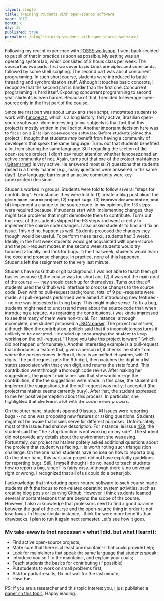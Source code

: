 ```yaml
---
layout: single
title: Training students with open-source software
year: 2017
month: 8
day: 30
published: true
permalink: /blog/training-students-with-open-source-software/
---
```


Following my recent experience with [POSSE workshop](http://gustavopinto.org/codefather/posse2017-experience-report/), I went back decided to put all of that in practice as soon as possible. My setting was an operating system lab, which consisted of 2 hours class per week. The course has two parts: first we cover basic Linux principles and commands, followed by some shell scripting. The second part was about concurrent programming. In such short course, students were introduced to basic threading and synchronization stuff. Although it touches basic concepts, I recognize that the second part is harder than the first one. Concurrent programming is hard itself. Exposing concurrent programming to second year students is even harder. Because of that, I decided to leverage open-source only in the first part of the course.

Since the first part was about Linux and shell script, I motivated students to work with [funcoeszz](https://github.com/funcoeszz/funcoeszz/), which is a long history, fairly active, Brazilian open-source software. More interesting to our subjects is that fact that this project is mostly written in shell script. Another important decision here was to focus on a Brazilian open-source software. Before students joined the project, I thought that students *may* benefit from having a community of developers that speak the same language. Turns out that students benefited a lot from sharing the same language. Still regarding the section of the open-source project, I didn't pay much attention whether funcoeszz had an active community of not. Again, turns out that one of the project maintainers ([@itamarnet](https://github.com/itamarnet)) is very active. He answered most (all?) questions that students raised in a timely manner (e.g., many questions were answered in the same day!). Low language barrier and an active community were key (unexpected) decisions.

Students worked in groups. Students were told to follow several "steps for contributing". For instance, they were told to (1) create a blog post about the given open-source project, (2) report bugs, (3) improve documentation, and (4) implement a change to the source code. In my opinion, the 1-3 steps were required because, if students start with implementing changes, they might face problems that might demotivate them to contribute. Turns out that most of the students skipped the 1-3 steps and went directly to implement the source code changes. I also asked students to find and fix an issue. This did not happen as well. Students proposed the changes they thought would be useful. To perform these tasks, students had 3 weeks. Ideally, in the first week students would get acquainted with open-source and the pull-request model. In the second week students would try funcoeszz locally, and look for bugs. In the final week, students would learn the code and propose changes. In practice, none of this happened. Students left the assignment to the very last minute.

Students have no Github or git background. I was not able to teach them git basics because (1) the course was too short and (2) it was not the main goal of the course --- they should catch up for themselves. Turns out that *all* students used the Github web interface to propose changes to the source code. Even with no pull-request background, total of 9 pull-requests were made. All pull-requests performed were aimed at introducing new features -- no one was interested in fixing bugs. This might make sense. To fix a bug, students might need to understand more about the source code than when introducing a feature. As regarding the contributions, I was kinda impressed to see that many of them were non-trivial. For instance, although incomplete, one student proposed a [JSON parser](https://github.com/funcoeszz/funcoeszz/pull/433). The project maintainer, although liked the contribution, politely said that it's incompleteness turns it unlikely to be accepted. He ended up encouraging the student to keep working on the pull-request, ''I hope you take this project forward'' (which did not happen unfortunately). Another interesting example is a pull-request that introduces a feature that, given a person id, it checks the state from where the person comes. In Brazil, there is an unified id system, with 11 digits. The pull-request gets the 9th digit, then matches the digit in a list states associated with that given digit, and returns the state found. This contribution went through a thorough code review. After making her suggestions, the project maintainer said that she would merge the contribution, if the the suggestions were made. In this case, the student did implement the suggestions, but the pull-request was not yet accepted (the project maintainer seems currently busy). After that, the student expressed to me her positive perception about this process. In particular, she highlighted that she learnt a lot with the code review process.

On the other hand, students opened 9 issues. All issues were reporting bugs -- no one was proposing new features or asking questions. Students might not be aware that issues serve for different purposes. Unfortunately, most of the issues had shallow description. For instance, in issue [429](https://github.com/funcoeszz/funcoeszz/issues/429), the student said the "the zztop function is not working on my side". The student did not provide any details about the environment she was using. Fortunately, our project maintainer politely asked additional questions about the problem that student was facing. It is worth noting such triangulation challenge. On the one hand, students have no idea on how to report a bug. On the other hand, this particular project did not have explicitly guidelines for reporting bugs. Still, I myself thought I do not need to teach students how to report a bug, since it is fairly easy. Although there is no universal right or wrong, I recognized that all of us could do a better job.

I acknowledge that introducing open-source software to such course made students shift the focus to non-related operating system activities, such as creating blog posts or learning Github. However, I think students learned several important lessons that are beyond the scope of the course. However, I also acknowledge that professors need to find a good balance between the goal of the course and the open-source thing in order to not lose focus. In this particular instance, I think the were more benefits than drawbacks. I plan to run it again next semester. Let's see how it goes.

### My take-away is (not necessarily what I did, but what I learnt):

- Find active open-source projects;
- Make sure that there is at least one maintainer that could provide help;
- Look for maintainers that speak the same language that students speak;
- Introduce yourself to the maintainer, and explain your goals;
- Teach students the basics for contributing (if possible);
- Put students to work on small problems first;
- Ask for partial results; Do not wait for the last minute;
- Have fun.

PS: If you are a researcher and this topic interest you, I just published a [paper on this topic](https://github.com/gustavopinto/gustavopinto.github.com/raw/e63b8eac596ff65030a6d82baf67bcbb0019b2dd/_site/lost%2Bfound/cseet2017.pdf). Happy reading.
